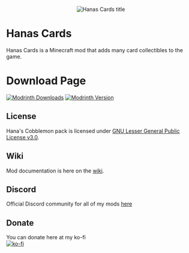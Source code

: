 <p align="center">
    <img src="./src/main/resources/assets/hanas_cards/icon.png" alt="Hanas Cards title">
</p>

# Hanas Cards

Hanas Cards is a Minecraft mod that adds many card collectibles to the game.

# Download Page

[![Modrinth Downloads](https://img.shields.io/modrinth/dt/hanas-cards?logo=modrinth&label=Downloads&labelColor=15151e&color=00af5c&style=flat-square)](https://modrinth.com/mod/hanas-cards)
[![Modrinth Version](https://img.shields.io/modrinth/v/hanas-cards?label=Version&labelColor=15151e&color=007daf&style=flat-square)](https://modrinth.com/modpack/hanas-cards/version/latest)

## License

Hana's Cobblemon pack is licensed under [GNU Lesser General Public License v3.0](/LICENSE).

## Wiki

Mod documentation is here on the [wiki](https://github.com/ThievishJoke/Hanas-Cards/wiki).

## Discord
Official Discord community for all of my mods [here](https://discord.gg/yW2zQJp4bM)

## Donate
You can donate here at my ko-fi\
[![ko-fi](https://ko-fi.com/img/githubbutton_sm.svg)](https://ko-fi.com/W7W515DO4B)
